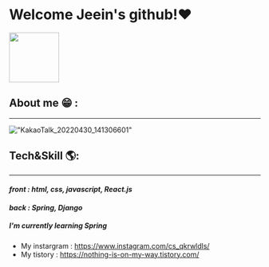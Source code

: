 # Welcome Jeein's github!❤ 
<img src="https://user-images.githubusercontent.com/96341808/166091306-464b1675-5870-43d9-9cef-c817239fdf81.gif" width="100" height="100"/>


## About me 😁 :
_______
!["KakaoTalk_20220430_141306601"](https://user-images.githubusercontent.com/96341808/166092219-2d6fe811-84f5-456a-bec7-0667150ae402.png)

## Tech&Skill 🌎:
______
#### *front : html, css, javascript, React.js*
#### *back : Spring, Django*
##### I'm currently learning Spring

- My instargram : https://www.instagram.com/cs_qkrwldls/
- My tistory : https://nothing-is-on-my-way.tistory.com/
